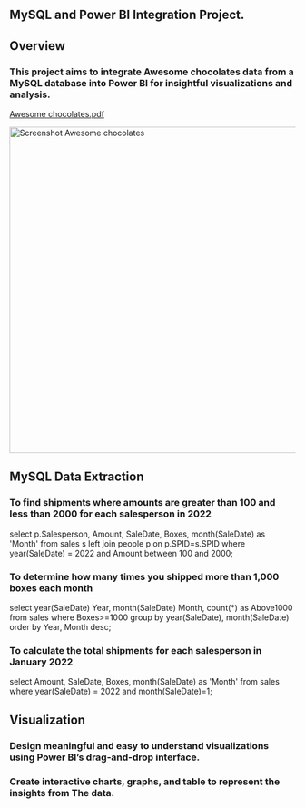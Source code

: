 ## MySQL and Power BI Integration Project.
## Overview
### This project aims to integrate Awesome chocolates data from a MySQL database into Power BI for insightful visualizations and analysis.

[Awesome chocolates.pdf](https://github.com/user-attachments/files/16401666/Awesome.chocolates.pdf)

<img width="575" alt="Screenshot Awesome chocolates" src="https://github.com/user-attachments/assets/54a5dd82-602c-4260-8218-639345cfa6bc">

## MySQL Data Extraction
### To find shipments where amounts are greater than 100 and less than 2000 for each salesperson in 2022
select p.Salesperson, Amount, SaleDate, Boxes, 
month(SaleDate) as 'Month' from sales s 
left join people p on p.SPID=s.SPID
where year(SaleDate) = 2022 
and Amount between 100 and 2000;

### To determine how many times you shipped more than 1,000 boxes each month
select year(SaleDate) Year, month(SaleDate) Month, count(*) as Above1000 from sales
where Boxes>=1000 
group by year(SaleDate), month(SaleDate)
order by Year, Month desc;

### To calculate the total shipments for each salesperson in January 2022
select Amount, SaleDate, Boxes, 
month(SaleDate) as 'Month' 
from sales 
where year(SaleDate) = 2022 and month(SaleDate)=1;

## Visualization
### Design meaningful and easy to understand visualizations using Power BI’s drag-and-drop interface.
### Create interactive charts, graphs, and table to represent the insights from The data.
